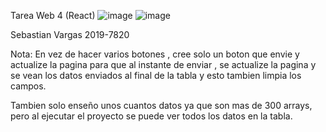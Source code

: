 Tarea Web 4 (React)
![image](https://user-images.githubusercontent.com/78440424/124959558-5288c080-dfe9-11eb-8d95-92f2302ca0bf.png)
![image](https://user-images.githubusercontent.com/78440424/124959587-5ae0fb80-dfe9-11eb-9b0b-a11ddbdb2278.png)

Sebastian Vargas 2019-7820

Nota: En vez de hacer varios botones , cree solo un boton que envie y actualize la pagina para que al instante de enviar , se actualize la pagina y se vean los datos 
enviados al final de la tabla y esto tambien limpia los campos.

Tambien solo enseño unos cuantos datos ya que son mas de 300 arrays, pero al ejecutar el proyecto se puede ver todos los datos en la tabla.

